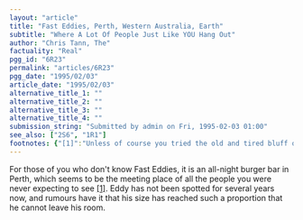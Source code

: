 ```yaml
---
layout: "article"
title: "Fast Eddies, Perth, Western Australia, Earth"
subtitle: "Where A Lot Of People Just Like YOU Hang Out"
author: "Chris Tann, The"
factuality: "Real"
pgg_id: "6R23"
permalink: "articles/6R23"
pgg_date: "1995/02/03"
article_date: "1995/02/03"
alternative_title_1: ""
alternative_title_2: ""
alternative_title_3: ""
alternative_title_4: ""
submission_string: "Submitted by admin on Fri, 1995-02-03 01:00"
see_also: ["2S6", "1R1"]
footnotes: {"[1]":"Unless of course you tried the old and tired bluff of going there expecting to see someone you weren't expecting to see, in which case you wouldn't."}
---
```

<div>
<p>For those of you who don't know Fast Eddies, it is an all-night burger bar in Perth, which seems to be the meeting place of all the people you were never expecting to see <a href="#footnotes.1" class="footnote-link">[1]</a>. Eddy has not been spotted for several years now, and rumours have it that his size has reached such a proportion that he cannot leave his room.</p>
</div>
